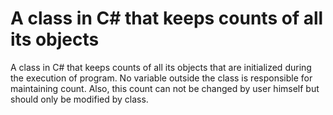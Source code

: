 # A class in C# that keeps counts of all its objects
A class in C# that keeps counts of all its objects that are initialized during
the execution of program. No variable outside the class is responsible
for maintaining count. Also, this count can not be changed by user himself but
should only be modified by class. 
